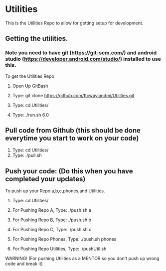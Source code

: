 # Utilities

This is the Utilities Repo to allow for getting setup for development.


## Getting the utilities.
### Note you need to have git (https://git-scm.com/) and android studio (https://developer.android.com/studio/) installed to use this.


To get the Utilities Repo 

1. Open Up GitBash

2. Type: git clone https://github.com/ftcwaylandmi/Utilities.git

3. Type: cd Utilities/
4. Type: ./run.sh 6.0


## Pull code from Github (this should be done everytime you start to work on your code)
1. Type: cd Utilities/
2. Type: ./pull.sh


## Push your code: (Do this when you have completed your updates)

To push up your Repo a,b,c,phones,and Utilities.

1. Type: cd Utilities/

2. For Pushing Repo A, Type: ./push.sh a 

3. For Pushing Repo B, Type: ./push.sh b 

4. For Pushing Repo C, Type: ./push.sh c 

5. For Pushing Repo Phones, Type: ./push.sh phones 

6. For Pushing Repo Utilities, Type: ./pushUtil.sh  

WARNING! (For pushing Utilities as a MENTOR so you don't push up wrong code and break it)
